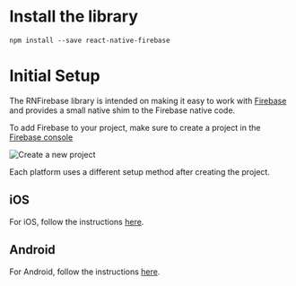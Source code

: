 # Install the library

`npm install --save react-native-firebase`

# Initial Setup

The RNFirebase library is intended on making it easy to work with [Firebase](https://firebase.google.com/) and provides a small native shim to the Firebase native code.

To add Firebase to your project, make sure to create a project in the [Firebase console](https://firebase.google.com/console)

![Create a new project](https://i.imgur.com/KbbamwD.png)

Each platform uses a different setup method after creating the project.

## iOS

For iOS, follow the instructions [here](/installation-ios).

## Android

For Android, follow the instructions [here](/installation-android).
